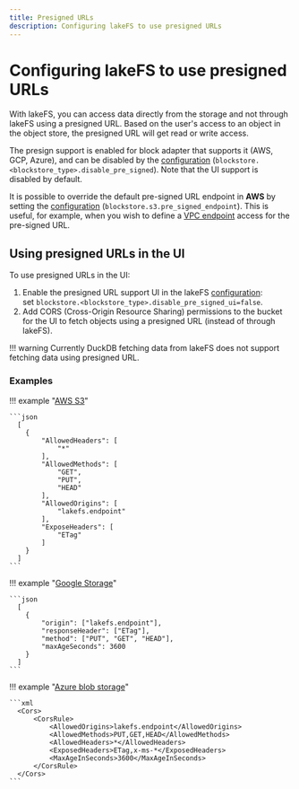 ```yaml
---
title: Presigned URLs
description: Configuring lakeFS to use presigned URLs
---
```


# Configuring lakeFS to use presigned URLs



With lakeFS, you can access data directly from the storage and not through lakeFS using a presigned URL.
Based on the user's access to an object in the object store, the presigned URL will get read or write access.

The presign support is enabled for block adapter that supports it (AWS, GCP, Azure), and can be disabled by the [configuration](../reference/configuration.md) (`blockstore.<blockstore_type>.disable_pre_signed`). Note that the UI support is disabled by default.

It is possible to override the default pre-signed URL endpoint in **AWS** by setting the [configuration](../reference/configuration.md) (`blockstore.s3.pre_signed_endpoint`).
This is useful, for example, when you wish to define a [VPC endpoint](https://docs.aws.amazon.com/AmazonS3/latest/userguide/privatelink-interface-endpoints.html#accessing-s3-interface-endpoints) access for the pre-signed URL.

## Using presigned URLs in the UI
To use presigned URLs in the UI:

1. Enable the presigned URL support UI in the lakeFS [configuration](../reference/configuration.md):  
set `blockstore.<blockstore_type>.disable_pre_signed_ui=false`.
2. Add CORS (Cross-Origin Resource Sharing) permissions to the bucket for the UI to fetch objects using a presigned URL (instead of through lakeFS).

!!! warning
    Currently DuckDB fetching data from lakeFS does not support fetching data using presigned URL.

### Examples

!!! example "[AWS S3](https://docs.aws.amazon.com/AmazonS3/latest/userguide/enabling-cors-examples.html)"

    ```json
      [
        {
            "AllowedHeaders": [
                "*"
            ],
            "AllowedMethods": [
                "GET",
                "PUT",
                "HEAD"
            ],
            "AllowedOrigins": [
                "lakefs.endpoint"
            ],
            "ExposeHeaders": [
                "ETag"
            ]
        }
      ]
    ```


!!! example "[Google Storage](https://cloud.google.com/storage/docs/using-cors)"

    ```json
      [
        {
            "origin": ["lakefs.endpoint"],
            "responseHeader": ["ETag"],
            "method": ["PUT", "GET", "HEAD"],
            "maxAgeSeconds": 3600
        }
      ]
    ```


!!! example "[Azure blob storage](https://learn.microsoft.com/en-us/rest/api/storageservices/cross-origin-resource-sharing--cors--support-for-the-azure-storage-services)"

    ```xml
      <Cors>
          <CorsRule>  
              <AllowedOrigins>lakefs.endpoint</AllowedOrigins>  
              <AllowedMethods>PUT,GET,HEAD</AllowedMethods>  
              <AllowedHeaders>*</AllowedHeaders>  
              <ExposedHeaders>ETag,x-ms-*</ExposedHeaders>  
              <MaxAgeInSeconds>3600</MaxAgeInSeconds>  
          </CorsRule>  
      </Cors>
    ```

